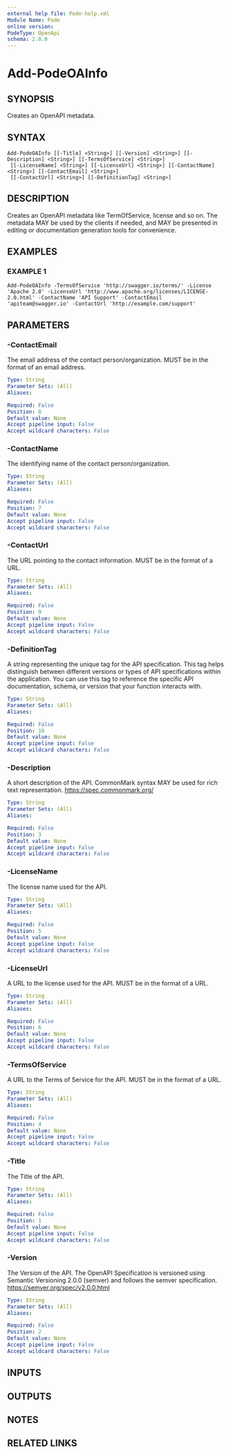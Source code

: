 ```yaml
---
external help file: Pode-help.xml
Module Name: Pode
online version:
PodeType: OpenApi
schema: 2.0.0
---
```


# Add-PodeOAInfo

## SYNOPSIS
Creates an OpenAPI metadata.

## SYNTAX

```
Add-PodeOAInfo [[-Title] <String>] [[-Version] <String>] [[-Description] <String>] [[-TermsOfService] <String>]
 [[-LicenseName] <String>] [[-LicenseUrl] <String>] [[-ContactName] <String>] [[-ContactEmail] <String>]
 [[-ContactUrl] <String>] [[-DefinitionTag] <String>]
```

## DESCRIPTION
Creates an OpenAPI metadata like TermOfService, license and so on.
The metadata MAY be used by the clients if needed, and MAY be presented in editing or documentation generation tools for convenience.

## EXAMPLES

### EXAMPLE 1
```
Add-PodeOAInfo -TermsOfService 'http://swagger.io/terms/' -License 'Apache 2.0' -LicenseUrl 'http://www.apache.org/licenses/LICENSE-2.0.html' -ContactName 'API Support' -ContactEmail 'apiteam@swagger.io' -ContactUrl 'http://example.com/support'
```

## PARAMETERS

### -ContactEmail
The email address of the contact person/organization.
MUST be in the format of an email address.

```yaml
Type: String
Parameter Sets: (All)
Aliases:

Required: False
Position: 8
Default value: None
Accept pipeline input: False
Accept wildcard characters: False
```

### -ContactName
The identifying name of the contact person/organization.

```yaml
Type: String
Parameter Sets: (All)
Aliases:

Required: False
Position: 7
Default value: None
Accept pipeline input: False
Accept wildcard characters: False
```

### -ContactUrl
The URL pointing to the contact information.
MUST be in the format of a URL.

```yaml
Type: String
Parameter Sets: (All)
Aliases:

Required: False
Position: 9
Default value: None
Accept pipeline input: False
Accept wildcard characters: False
```

### -DefinitionTag
A string representing the unique tag for the API specification.
This tag helps distinguish between different versions or types of API specifications within the application.
You can use this tag to reference the specific API documentation, schema, or version that your function interacts with.

```yaml
Type: String
Parameter Sets: (All)
Aliases:

Required: False
Position: 10
Default value: None
Accept pipeline input: False
Accept wildcard characters: False
```

### -Description
A short description of the API.
CommonMark syntax MAY be used for rich text representation.
https://spec.commonmark.org/

```yaml
Type: String
Parameter Sets: (All)
Aliases:

Required: False
Position: 3
Default value: None
Accept pipeline input: False
Accept wildcard characters: False
```

### -LicenseName
The license name used for the API.

```yaml
Type: String
Parameter Sets: (All)
Aliases:

Required: False
Position: 5
Default value: None
Accept pipeline input: False
Accept wildcard characters: False
```

### -LicenseUrl
A URL to the license used for the API.
MUST be in the format of a URL.

```yaml
Type: String
Parameter Sets: (All)
Aliases:

Required: False
Position: 6
Default value: None
Accept pipeline input: False
Accept wildcard characters: False
```

### -TermsOfService
A URL to the Terms of Service for the API.
MUST be in the format of a URL.

```yaml
Type: String
Parameter Sets: (All)
Aliases:

Required: False
Position: 4
Default value: None
Accept pipeline input: False
Accept wildcard characters: False
```

### -Title
The Title of the API.

```yaml
Type: String
Parameter Sets: (All)
Aliases:

Required: False
Position: 1
Default value: None
Accept pipeline input: False
Accept wildcard characters: False
```

### -Version
The Version of the API.
The OpenAPI Specification is versioned using Semantic Versioning 2.0.0 (semver) and follows the semver specification.
https://semver.org/spec/v2.0.0.html

```yaml
Type: String
Parameter Sets: (All)
Aliases:

Required: False
Position: 2
Default value: None
Accept pipeline input: False
Accept wildcard characters: False
```

## INPUTS

## OUTPUTS

## NOTES

## RELATED LINKS
